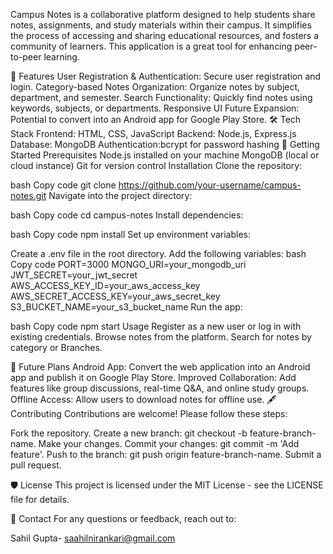 Campus Notes is a collaborative platform designed to help students share notes, assignments, and study materials within their campus. It simplifies the process of accessing and sharing educational resources, and fosters a community of learners. This application is a great tool for enhancing peer-to-peer learning.

🌟 Features
User Registration & Authentication: Secure user registration and login.
Category-based Notes Organization: Organize notes by subject, department, and semester.
Search Functionality: Quickly find notes using keywords, subjects, or departments.
Responsive UI
Future Expansion: Potential to convert into an Android app for Google Play Store.
🛠️ Tech Stack
Frontend: HTML, CSS, JavaScript
Backend: Node.js, Express.js
Database: MongoDB
Authentication:bcrypt for password hashing
🚀 Getting Started
Prerequisites
Node.js installed on your machine
MongoDB (local or cloud instance)
Git for version control
Installation
Clone the repository:

bash
Copy code
git clone https://github.com/your-username/campus-notes.git
Navigate into the project directory:

bash
Copy code
cd campus-notes
Install dependencies:

bash
Copy code
npm install
Set up environment variables:

Create a .env file in the root directory.
Add the following variables:
bash
Copy code
PORT=3000
MONGO_URI=your_mongodb_uri
JWT_SECRET=your_jwt_secret
AWS_ACCESS_KEY_ID=your_aws_access_key
AWS_SECRET_ACCESS_KEY=your_aws_secret_key
S3_BUCKET_NAME=your_s3_bucket_name
Run the app:

bash
Copy code
npm start
Usage
Register as a new user or log in with existing credentials.
Browse  notes from the platform.
Search for notes by category or Branches.

📱 Future Plans
Android App: Convert the web application into an Android app and publish it on Google Play Store.
Improved Collaboration: Add features like group discussions, real-time Q&A, and online study groups.
Offline Access: Allow users to download notes for offline use.
🖋️ Contributing
Contributions are welcome! Please follow these steps:

Fork the repository.
Create a new branch: git checkout -b feature-branch-name.
Make your changes.
Commit your changes: git commit -m 'Add feature'.
Push to the branch: git push origin feature-branch-name.
Submit a pull request.

🛡️ License
This project is licensed under the MIT License - see the LICENSE file for details.

💬 Contact
For any questions or feedback, reach out to:

Sahil Gupta- saahilnirankari@gmail.com
